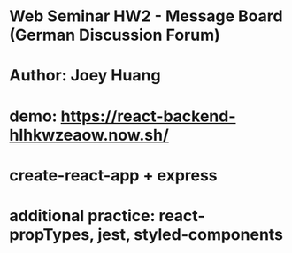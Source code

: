 # Web Seminar HW2 - Message Board (German Discussion Forum)
# Author: Joey Huang

# demo: https://react-backend-hlhkwzeaow.now.sh/

# create-react-app + express
# additional practice: react-propTypes, jest, styled-components
